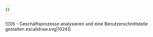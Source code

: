 ```yaml
---
{}
---
```

![[05 - Geschäftsprozesse analysieren und eine Benutzerschnittstelle gestalten.excalidraw.svg|1024]]

